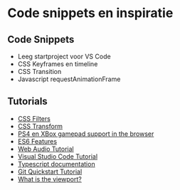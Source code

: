 # Code snippets en inspiratie

## Code Snippets
- Leeg startproject voor VS Code
- CSS Keyframes en timeline
- CSS Transition
- Javascript requestAnimationFrame

## Tutorials
- [CSS Filters](https://css-tricks.com/almanac/properties/f/filter/)
- [CSS Transform](https://css-tricks.com/almanac/properties/t/transform/)
- [PS4 en XBox gamepad support in the browser](https://developer.mozilla.org/en-US/docs/Web/API/Gamepad_API/Using_the_Gamepad_API)
- [ES6 Features](http://es6-features.org/)
- [Web Audio Tutorial](http://www.html5rocks.com/en/tutorials/webaudio/intro/)
- [Visual Studio Code Tutorial](https://app.pluralsight.com/library/courses/visual-studio-code/table-of-contents)
- [Typescript documentation](https://www.typescriptlang.org/docs/tutorial.html)
- [Git Quickstart Tutorial](https://try.github.io/levels/1/challenges/1)
- [What is the viewport?](https://developer.mozilla.org/en/docs/Mozilla/Mobile/Viewport_meta_tag)

